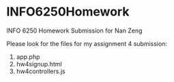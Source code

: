 # INFO6250Homework
INFO 6250 Homework Submission for Nan Zeng

Please look for the files for my assignment 4 submission:

1. app.php
2. hw4signup.html
3. hw4controllers.js

